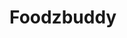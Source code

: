 # Foodzbuddy

<!-- PLANNING:
     HEADER
     *NAVBAR
      -LOGO
      - NAV-ITEMS
     BODY
      -SEARCH 
      -CONTAINER FOR CARD CONTAINER
      - RESTAURENT CONTAINER
         -- RESTAURENT CARD
     FOOTER
       - COPYRIGHT 
       - LINKS
       -ADDRESS
       - CONTACT
      -->

